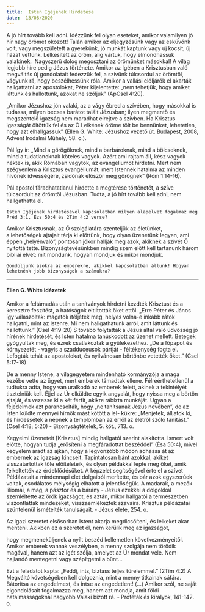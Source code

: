 ```yaml
---
title:  Isten Igéjének Hirdetése
date:  13/08/2020
---
```


A jó hírt tovább kell adni. Idézzünk fel olyan eseteket, amikor valamilyen jó hír nagy örömet okozott! Talán amikor az eljegyzésünk vagy az esküvőnk volt, vagy megszületett a gyerekünk, jó munkát kaptunk vagy új kocsit, új házat vettünk. Lelkesített az öröm, alig vártuk, hogy elmondhassuk valakinek.  Nagyszerű dolog megosztani az örömünket másokkal! A világ legjobb híre pedig Jézus története. Amikor az Igében a Krisztusban való megváltás új gondolatait fedezzük fel, a szívünk túlcsordul az örömtől, vágyunk rá, hogy beszélhessünk róla. Amikor a vallási elöljárók el akarták hallgattatni az apostolokat, Péter kijelentette: „nem tehetjük, hogy amiket láttunk és hallottunk, azokat ne szóljuk” (ApCsel 4:20).

„Amikor Jézushoz jön valaki, az a vágy ébred a szívében, hogy másokkal is tudassa, milyen becses barátot talált Jézusban; ilyen megmentő és megszentelő igazság nem maradhat elrejtve a szívben. Ha Krisztus igazságát öltöttük fel és az Ő Lelkének öröme tölt be bennünket, lehetetlen, hogy azt elhallgassuk” (Ellen G. White: Jézushoz vezető út. Budapest, 2008, Advent Irodalmi Műhely, 58. o.).

Pál így ír: „Mind a görögöknek, mind a barbároknak, mind a bölcseknek, mind a tudatlanoknak köteles vagyok. Azért ami rajtam áll, kész vagyok néktek is, akik Rómában vagytok, az evangéliumot hirdetni. Mert nem szégyenlem a Krisztus evangéliumát; mert Istennek hatalma az minden hívőnek idvességére, zsidónak először meg görögnek” (Róm 1:14-16).

Pál apostol fáradhatatlanul hirdette a megtérése történetét, a szíve túlcsordult az örömtől Jézusban. Tudta, a jó hírt tovább kell adni, nem hallgathatta el.

`Isten Igéjének hirdetésével kapcsolatban milyen alapelvet fogalmaz meg Préd 3:1, Ézs 50:4 és 2Tim 4:2 verse?`

Amikor Krisztusnak, az Ő szolgálatára szenteljük az életünket, a lehetőségek ajtajait tárja ki előttünk, hogy olyan üzenetünk legyen, ami éppen „helyénvaló”, pontosan jókor hallják meg azok, akiknek a szívét Ő nyitottá tette. Bizonyságtevésünkben mindig szem előtt kell tartanunk három bibliai elvet: mit mondunk, hogyan mondjuk és mikor mondjuk.

`Gondoljunk azokra az emberekre, akikkel kapcsolatban állunk! Hogyan lehetnénk jobb bizonyságok a számukra?`

---

#### Ellen G. White idézetek

Amikor a feltámadás után a tanítványok hirdetni kezdték Krisztust és a keresztre feszítést, a hatóságok eltiltották őket ettől. „Erre Péter és János így válaszoltak: magatok ítéljétek meg, helyes volna-e inkább rátok hallgatni, mint az Istenre. Mi nem hallgathatunk arról, amit láttunk és hallottunk.” (Csel 4:19-20) S tovább folytatták a Jézus által való üdvösség jó hírének hirdetését, és Isten hatalma tanúskodott az üzenet mellett. Betegek gyógyultak meg, és ezrek csatlakoztak a gyülekezethez. „De a főpapot és környezetét - vagyis a szadduceusok pártját - féltékenység fogta el. Lefogták tehát az apostolokat, és nyilvánosan börtönbe vetették őket.” (Csel 5:17-18)

De a menny Istene, a világegyetem mindenható kormányzója a maga kezébe vette az ügyet, mert emberek támadtak ellene. Félreérthetetlenül a tudtukra adta, hogy van uralkodó az emberek felett, akinek a tekintélyét tisztelniük kell. Éjjel az Úr elküldte egyik angyalát, hogy nyissa meg a börtön ajtaját, és vezesse ki a két férfit, akikre rábízta munkáját. Ugyan a fejedelmek azt parancsolták, hogy „ne tanítsanak Jézus nevében”, de az Isten küldte mennyei hírnök mást kötött a lel- kükre: „Menjetek, álljatok ki, és hirdessétek a népnek a templomban az erről az életről szóló tanítást.” (Csel 4:18; 5:20) - Bizonyságtételek, 5. köt., 713. o.

Kegyelmi üzeneteit [Krisztus] mindig hallgatói szerint alakította. Ismert volt előtte, hogyan tudja „erősíteni a megfáradottat beszéddel” (Ésa 50:4), mivel kegyelem áradt az ajkán, hogy a legvonzóbb módon adhassa át az embernek az igazság kincseit. Tapintatosan bánt azokkal, akiket visszatartottak tőle előítéleteik, és olyan példákkal lepte meg őket, amik felkeltették az érdeklődésüket. A képzelet segítségével érte el a szívet Példázatait a mindennapi élet dolgaiból merítette, és bár azok egyszerűek voltak, csodálatos mélységig elhatott a jelentőségük. A madarak, a mezők liliomai, a mag, a pásztor és a bárány - Jézus ezekkel a dolgokkal szemléltette az örök igazságot, és aztán, mikor hallgatói a természetben viszontlátták mindezeket, visszaemlékeztek szavaira. Krisztus példázatai szüntelenül ismételték tanulságait. - Jézus élete, 254. o.

Az igazi szeretet elsősorban Istent akarja megdicsőíteni, és lelkeket akar menteni. Akikben ez a szeretet él, nem kerülik meg az igazságot,

hogy megmeneküljenek a nyílt beszéd kellemetlen következményeitől. Amikor emberek vannak veszélyben, a menny szolgája nem törődik magával, hanem azt az Igét szólja, amelyet az Úr mondat vele. Nem hajlandó mentegetni vagy szépítgetni a bűnt...

Ezt a feladatot kapta: „Feddj, ints, biztass teljes türelemmel.” (2Tim 4:2) A Megváltó követségében kell dolgoznia, mint a menny titkainak sáfára. Bátorítsa az engedelmest, és intse az engedetlent! (...) Amikor szól, ne saját elgondolásait fogalmazza meg, hanem azt mondja, amit földi hatalmasságoknál nagyobb Valaki bízott rá. - Próféták és királyok, 141-142. o.